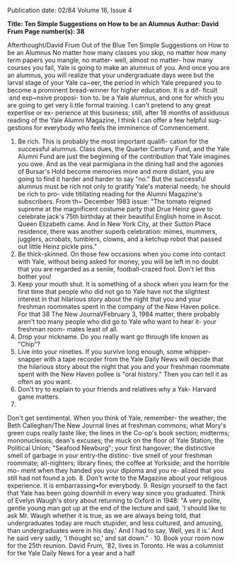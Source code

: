 Publication date: 02/84
Volume 16, Issue 4

**Title: Ten Simple Suggestions on How to be an Alumnus**
**Author: David Frum**
**Page number(s): 38**

Afterthought/David Frum 
Out of the Blue 
Ten Simple Suggestions on How to be an Alumnus 
No matter how many classes 
you skip, no matter how 
many term 
papers you 
mangle, no matter- well, 
almost no matter- how 
many courses you fail, Yale 
is going to make an alumnus 
of you. And once you are an 
alumnus, you will realize 
that your undergraduate 
days were but the larval 
stage of your Yale ca~eer, 
the period in which Yale 
prepared you to become a 
prominent bread-winner for 
higher education. It is a dif-
ficult ·and exp~nsive proposi-
tion to. be a Yale alumnus, 
and one for which you are 
going to get very li.ttle formal 
training. I can't pretend to 
any great expertise or ex-
perience at this business; 
still, after 18 months of 
assiduous reading of the Yale 
Alumni Magazine, I think I 
can offer a few helpful sug-
gestions for everybody who 
feels the imminence of Commencement. 
1. Be rich. This is probably the most important qualifi-
cation for the successful alumnus. Class dues, the Quarter 
Century Fund, and the Yale Alumni Fund are just the 
beginning of the contribution that Yale imagines you 
owe. And as the veal parmigiana in the dining hall and 
the agonies of Bursar's Hold become memories more and 
more distant, you are going to find it harder and harder to 
say "no." But the successful alumnus must be rich not only 
to gratify Yale's material needs; he should be rich to pro-
vide 
titillating reading 
for 
the Alumni Magazine's 
subscribers. From th~ December 1983 issue: "The tomato 
reigned supreme at the magnificent costume party that 
Drue Heinz gave to celebrate jack's 75th birthday at their 
beautiful English home in Ascot. Queen Elizabeth came. 
And in New York City, at their Sutton Place residence, 
there was another superb celebration: mimes, mummers, 
jugglers, acrobats, tumblers, clowns, and a ketchup robot 
that passed out little Heinz pickle pins." 
2. Be thick-skinned. On those few occasions when you 
come into contact with Yale, without being asked for 
money, you will be left in no doubt that you are regarded 
as a senile, football-crazed fool. Don't let this bother you! 
3. Keep your mouth shut. It is something of a shock when 
you learn for the first time that people who did not go to 
Yale have not the slightest interest in that hilarious story 
about the night that you and your freshman roommates 
spent in the company of the New Haven police. For that 
38 The New JournaVFebruary 3, 1984 
matter, there probably aren't 
too many people who did go 
to Yale who want to hear 
it- your freshman room-
mates least of all. 
4. Drop your nickname. Do 
you 
really 
want 
go 
through 
life 
known 
as 
"Chip"? 
5. Live into your nineties. If 
you survive long enough, 
some whipper-snapper with 
a tape recorder from the Yale 
Daily News will decide that 
the hilarious story about the 
night that you and your 
freshman roommate spent 
with the New Haven pollee 
is "oral history." Then you 
can tell it as often as you 
want. 
6. Don't try to explain to your 
friends and relatives why a Yak-
Harvard game matters. 
7. 
Don't get sentimental. 
When you think of Yale, 
remember- the weather; the 
Beth Calleghan/The New Journal 
lines at freshman commons; 
what Mory's green cups really taste like; the lines in the 
Co-op's book section; midterms; mononucleosis; dean's 
excuses; the muck on the floor of Yale Station; the 
Political Union; "Seafood Newburg"; your first hangover; 
the distinctive smell of garbage in your entry-the distinc-
tive smell of your freshman roommate; all-nighters; 
library fines; the coffee at Yorkside; and the horrible mo-
ment when they handed you your diploma and you re-
alized that you still had not found a job. 
8. Don't write to the Magazine about your religious experience. 
It is embarrassing•for everybody. 
9. Resign yourself to the fact that Yale has been going downhill 
in every way since you graduated. Think of Evelyn Waugh's 
story about returning to Oxford in 1948: "A very polite, 
gentle young man got up at the end of the lecture and 
said, 'I should like to ask Mr. Waugh whether it is true, as 
we are always being told, that undergraduates today are 
much stupider, and less cultured, and amusing, than 
undergraduates were in his day.' And I had to say, Well, 
yes it is.' And he said very sadly, 'I thought so,' and sat 
down." 
· 10. Book your room now for the 25th reunion. 
David Frum, '82, lives in Toronto. He was a columnist for tke 
Yale Daily News for a year and a half